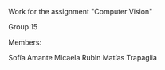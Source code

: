 Work for the assignment "Computer Vision"

Group 15

Members:

Sofía Amante
Micaela Rubin
Matías Trapaglia
